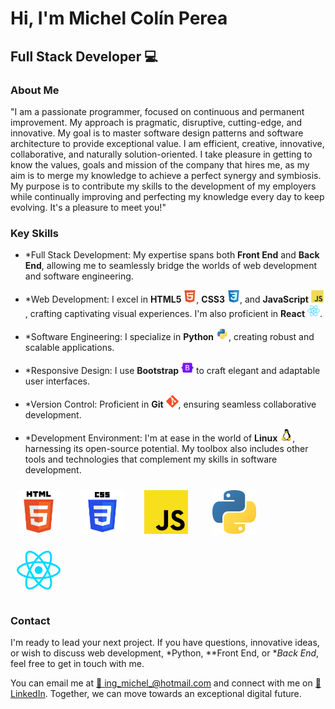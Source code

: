 # Hi, I'm Michel Colín Perea
## Full Stack Developer 💻

### About Me

"I am a passionate programmer, focused on continuous and permanent improvement. My approach is pragmatic, disruptive, cutting-edge, and innovative. My goal is to master software design patterns and software architecture to provide exceptional value. I am efficient, creative, innovative, collaborative, and naturally solution-oriented. I take pleasure in getting to know the values, goals and mission of the company that hires me, as my aim is to merge my knowledge to achieve a perfect synergy and symbiosis. My purpose is to contribute my skills to the development of my employers while continually improving and perfecting my knowledge every day to keep evolving. It's a pleasure to meet you!"

### Key Skills

- *Full Stack Development: My expertise spans both **Front End** and **Back End**, allowing me to seamlessly bridge the worlds of web development and software engineering.

- *Web Development: I excel in **HTML5** <img src="https://raw.githubusercontent.com/devicons/devicon/master/icons/html5/html5-original.svg" width="20" height="20" />, **CSS3** <img src="https://raw.githubusercontent.com/devicons/devicon/master/icons/css3/css3-original.svg" width="20" height="20" />, and **JavaScript** <img src="https://raw.githubusercontent.com/devicons/devicon/master/icons/javascript/javascript-original.svg" width="20" height="20" />, crafting captivating visual experiences. I'm also proficient in **React** <img src="https://raw.githubusercontent.com/devicons/devicon/master/icons/react/react-original.svg" width="20" height="20" />.

- *Software Engineering: I specialize in **Python** <img src="https://raw.githubusercontent.com/devicons/devicon/master/icons/python/python-original.svg" width="20" height="20" />, creating robust and scalable applications.

- *Responsive Design: I use **Bootstrap** <img src="https://raw.githubusercontent.com/devicons/devicon/master/icons/bootstrap/bootstrap-original.svg" width="20" height="20" /> to craft elegant and adaptable user interfaces.

- *Version Control: Proficient in **Git** <img src="https://raw.githubusercontent.com/devicons/devicon/master/icons/git/git-original.svg" width="20" height="20" />, ensuring seamless collaborative development.

- *Development Environment: I'm at ease in the world of **Linux** <img src="https://raw.githubusercontent.com/devicons/devicon/master/icons/linux/linux-original.svg" width="20" height="20" />, harnessing its open-source potential. My toolbox also includes other tools and technologies that complement my skills in software development.

<img width="70px" 
    height="70px" 
    style="margin: 10px"
    src="./assets/html.svg"> &nbsp;
<img width="70px" 
    height="70px" 
    style="margin: 10px"
    src="./assets/css.svg"> &nbsp;
<img width="70px" 
    height="70px" 
    style="margin: 10px"
    src="./assets/javascript.svg"> &nbsp; &nbsp;
<img width="70px" 
    height="70px" 
    style="margin: 10px"
    src="./assets/python.svg"> &nbsp;
<img width="70px" 
    height="70px" 
    style="margin: 10px"
    src="./assets/react.svg"> &nbsp;

  <!--;<img width="70px" 
    height="70px" 
    style="margin: 10px"
    src="./assets/node.svg"> -->

### Contact

I'm ready to lead your next project. If you have questions, innovative ideas, or wish to discuss web development, *Python, **Front End, or **Back End*, feel free to get in touch with me.

You can email me at [📧 ing_michel_@hotmail.com](mailto:ing_michel_@hotmail.com) and connect with me on [🔗 LinkedIn](https://www.linkedin.com/in/michel-perea). Together, we can move towards an exceptional digital future.
